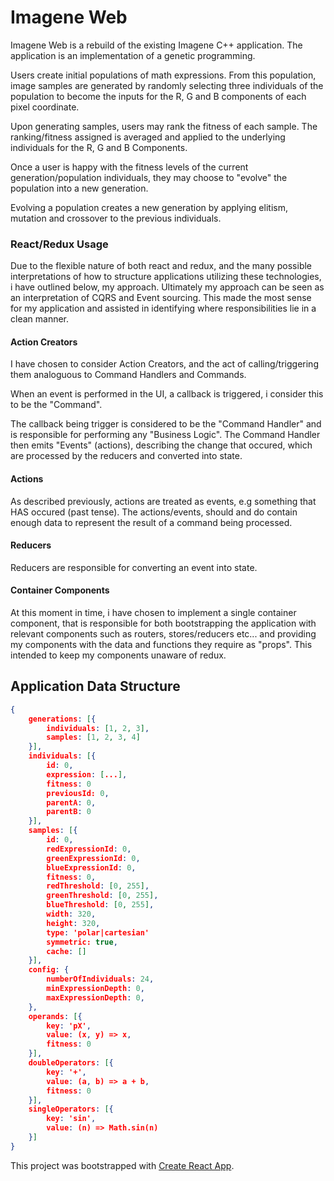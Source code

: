 # Imagene Web

Imagene Web is a rebuild of the existing Imagene C++ application.
The application is an implementation of a genetic programming.

Users create initial populations of math expressions.
From this population, image samples are generated by randomly selecting three individuals of the population to become the inputs for the R, G and B components of each pixel coordinate.

Upon generating samples, users may rank the fitness of each sample. The ranking/fitness assigned is averaged and applied to the underlying individuals for the R, G and B Components.

Once a user is happy with the fitness levels of the current generation/population individuals, they may choose to "evolve" the population into a new generation.

Evolving a population creates a new generation by applying elitism, mutation and crossover to the previous individuals. 


### React/Redux Usage
Due to the flexible nature of both react and redux, and the many possible interpretations of how to structure applications utilizing these technologies, i have outlined below, my approach. Ultimately my approach can be seen as an interpretation of CQRS and Event sourcing. This made the most sense for my application and assisted in identifying where responsibilities lie in a clean manner.

#### Action Creators
I have chosen to consider Action Creators, and the act of calling/triggering them analoguous to Command Handlers and Commands.

When an event is performed in the UI, a callback is triggered, i consider this to be the "Command".

The callback being trigger is considered to be the "Command Handler" and is responsible for performing any "Business Logic". The Command Handler then emits "Events" (actions), describing the change that occured, which are processed by the reducers and converted into state. 

#### Actions
As described previously, actions are treated as events, e.g something that HAS occured (past tense). The actions/events, should and do contain enough data to represent the result of a command being processed.

#### Reducers
Reducers are responsible for converting an event into state.


#### Container Components
At this moment in time, i have chosen to implement a single container component, that is responsible for both bootstrapping the application with relevant components such as routers, stores/reducers etc... and providing my components with the data and functions they require as "props". This intended to keep my components unaware of redux.


## Application Data Structure

```json
{
    generations: [{
        individuals: [1, 2, 3],
        samples: [1, 2, 3, 4]
    }],
    individuals: [{
        id: 0,
        expression: [...],
        fitness: 0
        previousId: 0,
        parentA: 0,
        parentB: 0
    }],
    samples: [{
        id: 0,
        redExpressionId: 0,
        greenExpressionId: 0,
        blueExpressionId: 0,
        fitness: 0,
        redThreshold: [0, 255],
        greenThreshold: [0, 255],
        blueThreshold: [0, 255],
        width: 320,
        height: 320,
        type: 'polar|cartesian'
        symmetric: true,
        cache: []
    }],
    config: {
        numberOfIndividuals: 24,
        minExpressionDepth: 0,
        maxExpressionDepth: 0,
    },
    operands: [{
        key: 'pX',
        value: (x, y) => x,
        fitness: 0
    }],
    doubleOperators: [{
        key: '+',
        value: (a, b) => a + b,
        fitness: 0
    }],
    singleOperators: [{
        key: 'sin',
        value: (n) => Math.sin(n)
    }]
}
```

    

This project was bootstrapped with [Create React App](https://github.com/facebookincubator/create-react-app).